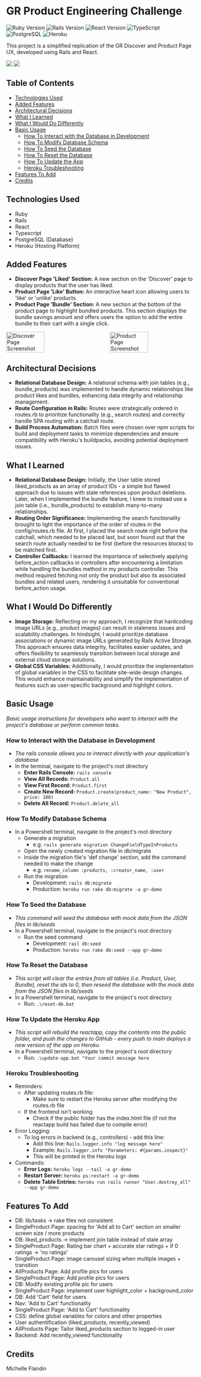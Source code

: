 # GR Product Engineering Challenge 

![Ruby Version](https://img.shields.io/badge/ruby-3.2.3-red.svg)
![Rails Version](https://img.shields.io/badge/rails-7.1.3-red.svg)
![React Version](https://img.shields.io/badge/react-18.2.0-blue.svg)
![TypeScript](https://img.shields.io/badge/TypeScript-5.3.3-blue.svg)
![PostgreSQL](https://img.shields.io/badge/Database-PostgreSQL-blue.svg)
![Heroku](https://img.shields.io/badge/Platform-Heroku-lightgrey.svg)

This project is a simplified replication of the GR Discover and Product Page UX, developed using Rails and React.


<a href="https://gr-demo.michellef.dev/api" target="_blank"><img src="https://img.shields.io/badge/Demo-Backend-red?style=for-the-badge&logo=ruby"></a>
<a href="https://gr-demo.michellef.dev/" target="_blank"><img src="https://img.shields.io/badge/Demo-Frontend-blue?style=for-the-badge&logo=react"></a>




## Table of Contents
- [Technologies Used](#technologies-used)
- [Added Features](#added-features)
- [Architectural Decisions](#architectural-decisions)
- [What I Learned](#what-i-learned)
- [What I Would Do Differently](#what-i-would-do-differently)
- [Basic Usage](#basic-usage)
  - [How To Interact with the Database in Development](#how-to-interact-with-db)
  - [How To Modify Database Schema](#how-to-modify-db)
  - [How To Seed the Database](#how-to-seed-db)
  - [How To Reset the Database](#how-to-reset-db)
  - [How To Update the App](#how-to-update-app)
  - [Heroku Troubleshooting](#heroku-troubleshooting)
- [Features To Add](#features-to-add)
- [Credits](#credits)


## Technologies Used<a name="technologies-used"></a>
- Ruby
- Rails
- React
- Typescript
- PostgreSQL (Database)
- Heroku (Hosting Platform)
  

## Added Features<a name="added-features"></a>
- **Discover Page 'Liked' Section:** A new section on the 'Discover' page to display products that the user has liked.
- **Product Page 'Like' Button:** An interactive heart icon allowing users to 'like' or 'unlike' products.
- **Product Page 'Bundle' Section:** A new section at the bottom of the product page to highlight bundled products. This section displays the bundle savings amount and offers users the option to add the entire bundle to their cart with a single click.
<div style="display: flex; justify-content: space-between;">
  <img src="screenshots/GR-Demo-Screenshot-Discover-Page.png" style="width: 45%; margin-right: 10px;" alt="Discover Page Screenshot" />
  <img src="screenshots/GR-Demo-Screenshot-Product-Page.png" style="width: 45%;" alt="Product Page Screenshot" />
</div>


## Architectural Decisions<a name="architectural-decisions"></a>
- **Relational Database Design:** A relational schema with join tables (e.g., bundle_products) was implemented to handle dynamic relationships like product likes and bundles, enhancing data integrity and relationship management.
- **Route Configuration in Rails:** Routes were strategically ordered in routes.rb to prioritize functionality (e.g., search routes) and correctly handle SPA routing with a catchall route.
- **Build Process Automation:** Batch files were chosen over npm scripts for build and deployment tasks to minimize dependencies and ensure compatibility with Heroku's buildpacks, avoiding potential deployment issues.


## What I Learned<a name="what-I-learned"></a>
 - **Relational Database Design:** Initially, the User table stored liked_products as an array of product IDs - a simple but flawed approach due to issues with stale references upon product deletions. Later, when I implemented the bundle feature, I knew to instead use a join table (i.e., bundle_products) to establish many-to-many relationships.
- **Routing Order Significance:** Implementing the search functionality brought to light the importance of the order of routes in the config/routes.rb file. At first, I placed the search route right before the catchall, which needed to be placed last, but soon found out that the search route actually needed to be first (before the resources blocks) to be matched first.
- **Controller Callbacks:** I learned the importance of selectively applying before_action callbacks in controllers after encountering a limitation while handling the bundles method in my products controller. This method required fetching not only the product but also its associated bundles and related users, rendering it unsuitable for conventional before_action usage.


## What I Would Do Differently<a name="what-i-would-do-differently"></a>
- **Image Storage:** Reflecting on my approach, I recognize that hardcoding image URLs (e.g., product images) can result in staleness issues and scalability challenges. In hindsight, I would prioritize database associations or dynamic image URLs generated by Rails Active Storage. This approach ensures data integrity, facilitates easier updates, and offers flexibility to seamlessly transition between local storage and external cloud storage solutions.
- **Global CSS Variables:** Additionally, I would prioritize the implementation of global variables in the CSS to facilitate site-wide design changes.  This would enhance maintainability and simplify the implementation of features such as user-specific background and highlight colors.


## Basic Usage<a name="basic-usage"></a>
*Basic usage instructions for developers who want to interact with the project's database or perform common tasks.*
### How to Interact with the Database in Development<a name="how-to-interact-with-db"></a>
- *The rails console allows you to interact directly with your application's database*
- In the terminal, navigate to the project's root directory
  - **Enter Rails Console:** `rails console`
  - **View All Records:** `Product.all`
  - **View First Record:** `Product.first`
  - **Create New Record:** `Product.create(product_name: "New Product", price: 100)`
  - **Delete All Record:** `Product.delete_all`


### How To Modify Database Schema<a name="how-to-modify-db"></a>
- In a Powershell terminal, navigate to the project's root directory
  - Generate a migration
    - e.g. `rails generate migration ChangeFieldTypeInProducts`
  - Open the newly created migration file in db/migrate
  - Inside the migration file's 'def change' section, add the command needed to make the change
    - e.g. `rename_column :products, :creator_name, :user`
  - Run the migration
    - Development: `rails db:migrate`
    - Production: `heroku run rake db:migrate -a gr-demo`


### How To Seed the Database<a name="how-to-seed-db"></a>
- *This command will seed the database with mock data from the JSON files in lib/seeds*
- In a Powershell terminal, navigate to the project's root directory
  - Run the seed command
    - Development: `rail db:seed`
    - Production: `heroku run rake db:seed --app gr-demo`


### How To Reset the Database<a name="how-to-reset-db"></a>
- *This script will clear the entries from all tables (i.e. Product, User, Bundle), reset the ids to 0, then reseed the database with the mock data from the JSON files in lib/seeds*
- In a Powershell terminal, navigate to the project's root directory
  - Run: `.\reset-db.bat`


### How To Update the Heroku App<a name="how-to-update-app"></a>
- *This script will rebuild the reactapp, copy the contents into the public folder, and push the changes to GitHub - every push to main deploys a new version of the app on Heroku*
- In a Powershell terminal, navigate to the project's root directory
  - Run: `.\update-app.bat "Your commit message here`


### Heroku Troubleshooting<a name="heroku-troubleshooting"></a>
- Reminders:
  - After updating routes.rb file: 
    - Make sure to restart the Heroku server after modifying the routes.rb file 
  - If the frontend isn't working
    - Check if the public folder has the index.html file (if not the reactapp build has failed due to compile error)
- Error Logging: 
  - To log errors in backend (e.g., controllers) - add this line: 
    - Add this line: `Rails.logger.info "log message here"`
    - Example: `Rails.logger.info "Parameters: #{params.inspect}"`
    - This will be printed in the Heroku logs
- Commands:
  - **Error Logs:** `heroku logs --tail -a gr-demo`
  - **Restart Server:** `heroku ps:restart -a gr-demo`
  - **Delete Table Entries:** `heroku run rails runner "User.destroy_all" --app gr-demo`


## Features To Add <a name="features-to-add"></a>
- DB: lib/tasks -> rake files not consistent
- SingleProduct Page: spacing for 'Add all to Cart' section on smaller screen size / more products
- DB: liked_products -> implement join table instead of stale array
- SingleProduct Page: Rating bar chart + accurate star ratings + if 0 ratings -> 'no ratings'
- SingleProduct Page: image carousel sizing when multiple images + transition
- AllProducts Page: Add profile pics for users
- SingleProduct Page: Add profile pics for users
- DB: Modify existing profile pic for users
- SingleProduct Page: implement user highlight_color + background_color
- DB: Add 'Cart' field for users
- Nav: 'Add to Cart' functionality
- SingleProduct Page: 'Add to Cart' functionality
- CSS: define global variables for colors and other properties
- User authentification (liked_products, recently_viewed)
- AllProducts Page: Tailor liked_products section to logged-in user
- Backend: Add recently_viewed functionality


## Credits <a name="credits"></a>
Michelle Flandin